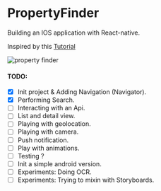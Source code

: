 # PropertyFinder
Building an IOS application with React-native.

Inspired by this [Tutorial](https://www.raywenderlich.com/99473/introducing-react-native-building-apps-javascript)

![property finder](http://g.recordit.co/75mfdGRkTA.gif)

#### TODO:
- [x] Init project & Adding Navigation (Navigator).
- [x] Performing Search.
- [ ] Interacting with an Api.
- [ ] List and detail view.
- [ ] Playing with geolocation.
- [ ] Playing with camera.
- [ ] Push notification.
- [ ] Play with animations.
- [ ] Testing ?
- [ ] Init a simple android version.
- [ ] Experiments: Doing OCR.
- [ ] Experiments: Trying to mixin with Storyboards.

